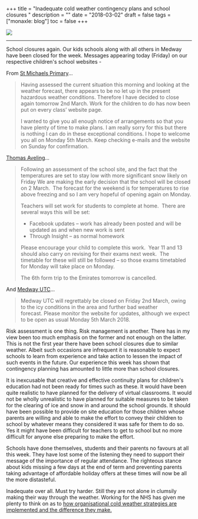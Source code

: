 +++
title = "Inadequate cold weather contingency plans and school closures "
description = ""
date = "2018-03-02"
draft = false
tags = ["monaxle: blog"]
toc = false
+++

<img style="display:block;margin:auto" src="https://i.ibb.co/rj86H5v/JS13667292-800x420.jpg">

***
School closures again. Our kids schools along with all others in Medway have been closed for the week. Messages appearing today (Friday) on our respective children's school websites - 

From [St Michaels Primary](http://www.stmichaelsrcp.org/)...

> Having assessed the current situation this morning and looking at the weather forecast, there appears to be no let up in the present hazardous weather conditions. Therefore I have decided to close again tomorrow 2nd March. Work for the children to do has now been put on every class’ website page.
> 
> I wanted to give you all enough notice of arrangements so that you have plenty of time to make plans. I am really sorry for this but there is nothing I can do in these exceptional conditions. I hope to welcome you all on Monday 5th March. Keep checking e-mails and the website on Sunday for confirmation.

[Thomas Aveling](http://www.thomasaveling.co.uk/)...

> Following an assessment of the school site, and the fact that the temperatures are set to stay low with more significant snow likely on Friday We are making the early decision that the school will be closed on 2 March.  The forecast for the weekend is for temperatures to rise above freezing and so I am very hopeful of opening again on Monday.
> 
> Teachers will set work for students to complete at home.  There are several ways this will be set:
> 
> - Facebook updates – work has already been posted and will be updated as and when new work is sent
> - Through Insight – as normal homework
> 
> Please encourage your child to complete this work.  Year 11 and 13 should also carry on revising for their exams next week.  The timetable for these will still be followed – so those exams timetabled for Monday will take place on Monday.
> 
> The 6th form trip to the Emirates tomorrow is cancelled.

And [Medway UTC](http://www.medwayutc.co.uk/)...

> Medway UTC will regrettably be closed on Friday 2nd March, owing to the icy conditions in the area and further bad weather forecast. Please monitor the website for updates, although we expect to be open as usual Monday 5th March 2018. 

Risk assessment is one thing. Risk management is another. There has in my view been too much emphasis on the former and not enough on the latter. This is not the first year there have been school closures due to similar weather. Albeit such occasions are infrequent it is reasonable to expect schools to learn from experience and take action to lessen the impact of such events in the future. Our experience this week has shown that contingency planning has amounted to little more than school closures.

It is inexcusable that creative and effective continuity plans for children's education had not been ready for times such as these. It would have been quite realistic to have planned for the delivery of virtual classrooms. It would not be wholly unrealistic to have planned for suitable measures to be taken for the clearing of ice and snow in and around the school grounds. It should have been possible to provide on site education for those children whose parents are willing and able to make the effort to convey their children to school by whatever means they considered it was safe for them to do so. Yes it might have been difficult for teachers to get to school but no more difficult for anyone else preparing to make the effort.

Schools have done themselves, students and their parents no favours at all this week. They have lost some of the listening they need to support their message of the importance of regular attendance. The righteous stance about kids missing a few days at the end of term and preventing parents taking advantage of affordable holiday offers at these times will now be all the more distasteful.

Inadequate over all. Must try harder. Still they are not alone in clumsily making their way through the weather. Working for the NHS has given me plenty to think on as to [how organisational cold weather strategies are implemented and the difference they make.](https://www.networks.nhs.uk/editors-blog/heavy-weather)